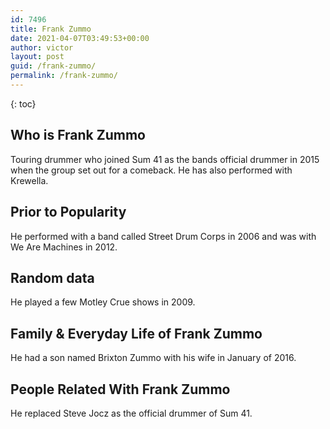 ```yaml
---
id: 7496
title: Frank Zummo
date: 2021-04-07T03:49:53+00:00
author: victor
layout: post
guid: /frank-zummo/
permalink: /frank-zummo/
---
```



{: toc}


## Who is Frank Zummo



Touring drummer who joined Sum 41 as the bands official drummer in 2015 when the group set out for a comeback. He has also performed with Krewella.

                
                
                
## Prior to Popularity



He performed with a band called Street Drum Corps in 2006 and was with We Are Machines in 2012.

                
                
                
## Random data



He played a few Motley Crue shows in 2009.

                
                
                
## Family & Everyday Life of Frank Zummo



He had a son named Brixton Zummo with his wife in January of 2016.

                
                
                
## People Related With Frank Zummo



He replaced Steve Jocz as the official drummer of Sum 41.

                
              
            
          
          
          